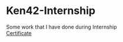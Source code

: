 # Ken42-Internship
Some work that I have done during Internship <br>
[Certificate](https://github.com/PSoni8/Ken42-Internship/blob/main/Ken%2042%20Certificate.pdf)
